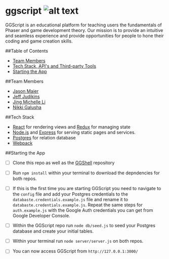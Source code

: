 # ggscript ![alt text](https://circleci.com/gh/ggscript/ggscript.svg?style=shield&circle-token=:circle-token)
GGScript is an educational platform for teaching users the fundamentals of Phaser and game development theory.  Our mission is to provide an intuitive and seamless experience and provide opportunities for people to hone their coding and game creation skills.

##Table of Contents
* [Team Members](#team-members)
* [Tech Stack, API's and Third-party Tools](#tech-stack)
* [Starting the App](#starting-the-app)

##Team Members
* [Jason Maier](https://github.com/jason-maier)
* [Jeff Judikins](https://github.com/fej-snikduj)
* [Jing Michelle Li](https://github.com/miteaisgreener)
* [Nikki Galusha](https://github.com/nikkigalusha)

##Tech Stack
* [React](https://facebook.github.io/react/) for rendering views and [Redux](https://github.com/reactjs/redux) for managing state
* [Node.js](https://nodejs.org/en/) and [Express](http://expressjs.com/) for serving static pages and services. 
* [Postgres](http://www.postgresql.org/) for relation database
* [Webpack](https://webpack.github.io/) 

##Starting the App
- [ ] Clone this repo as well as the [GGShell](https://github.com/ggscript/ggshell) repository

- [ ] Run `npm install` within your terminal to download the depndencies for both repos.

- [ ] If this is the first time you are starting GGScript you need to navigate to the `config` file and add your Postgres credentials to the `databaste.credentials.example.js` file and rename it to `databaste.credentials.example.js`.  Repeat the same steps for `auth.example.js` with the Google Auth credentials you can get from Google Developer Console.

- [ ] Within the GGScript repo run `node db/seed.js` to seed your Postgres database and create your initial tables.

- [ ] Within your terminal run `node server/server.js` on both repos.

- [ ] You can now access GGScript from `http://127.0.0.1:3000/`

